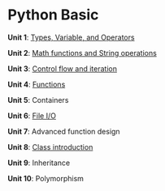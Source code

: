 <!-- Basic syntax of markdown

# Heading
** bold **
* italic *
> block quote
1. ordered list
- unordered list
` code `
``` code block ```
--- horizontal rule
[title](link)
![alt text](image)
[^1] footnote

-->

# Python Basic 

**Unit 1**: [Types, Variable, and Operators](/Code/Unit1/Unit1.md)

**Unit 2**: [Math functions and String operations](/Code/Unit2/Unit2.md)

**Unit 3**: [Control flow and iteration](/Code/Unit3/Unit3.md)

**Unit 4**: [Functions](/Code/Unit4/Unit4.md)

**Unit 5**: Containers

**Unit 6**: [File I/O](/Code/Unit6/Unit6.md)

**Unit 7**: Advanced function design

**Unit 8**: [Class introduction](/Code/Unit8/Unit8.md)

**Unit 9**: Inheritance

**Unit 10**: Polymorphism
